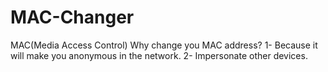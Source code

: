 # MAC-Changer

MAC(Media Access Control)
Why change you MAC address?
1- Because it will make you anonymous in the network.
2- Impersonate other devices.
